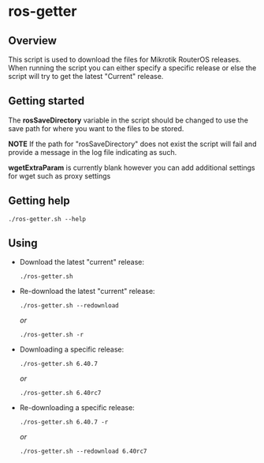 # ros-getter


<!--- [![Build Status](https://travis-ci.org/jawug/ros-getter.png?branch=master)](https://travis-ci.org/jawug/ros-getter) -->

## Overview
This script is used to download the files for Mikrotik RouterOS releases. When running the script you can either specify a specific release or else the script will try to get the latest "Current" release.

## Getting started
The __rosSaveDirectory__ variable in the script should be changed to use the save path for where you want to the files to be stored.

**NOTE** If the path for "rosSaveDirectory" does not exist the script will fail and provide a message in the log file indicating as such.

__wgetExtraParam__ is currently blank however you can add additional settings for wget such as proxy settings

## Getting help  
  ```shell
  ./ros-getter.sh --help
  ```

## Using
* Download the latest "current" release:
  ```shell
  ./ros-getter.sh
  ```
* Re-download the latest "current" release:
  ```shell
  ./ros-getter.sh --redownload
  ```
  *or*
  ```shell
  ./ros-getter.sh -r
  ```
* Downloading a specific release:
  ```shell
  ./ros-getter.sh 6.40.7
  ```
  *or*
  ```shell
  ./ros-getter.sh 6.40rc7
  ```
* Re-downloading a specific release:
  ```shell
  ./ros-getter.sh 6.40.7 -r
  ```
  *or*
  ```shell
  ./ros-getter.sh --redownload 6.40rc7
  ```
